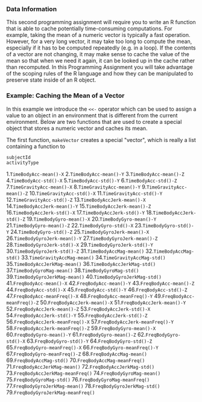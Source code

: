 ### Data Information

This second programming assignment will require you to write an R
function that is able to cache potentially time-consuming computations.
For example, taking the mean of a numeric vector is typically a fast
operation. However, for a very long vector, it may take too long to
compute the mean, especially if it has to be computed repeatedly (e.g.
in a loop). If the contents of a vector are not changing, it may make
sense to cache the value of the mean so that when we need it again, it
can be looked up in the cache rather than recomputed. In this
Programming Assignment you will take advantage of the scoping rules of
the R language and how they can be manipulated to preserve state inside
of an R object.

### Example: Caching the Mean of a Vector

In this example we introduce the `<<-` operator which can be used to
assign a value to an object in an environment that is different from the
current environment. Below are two functions that are used to create a
special object that stores a numeric vector and caches its mean.

The first function, `makeVector` creates a special "vector", which is
really a list containing a function to

`subjectId`                     
`activityType`      

1.`TimeBodyAcc-mean()-X`
2.`TimeBodyAcc-mean()-Y`
3.`TimeBodyAcc-mean()-Z`
4.`TimeBodyAcc-std()-X`
5.`TimeBodyAcc-std()-Y`
6.`TimeBodyAcc-std()-Z`
7.`TimeGravityAcc-mean()-X`
8.`TimeGravityAcc-mean()-Y`
9.`TimeGravityAcc-mean()-Z`
10.`TimeGravityAcc-std()-X`
11.`TimeGravityAcc-std()-Y`
12.`TimeGravityAcc-std()-Z`
13.`TimeBodyAccJerk-mean()-X`
14.`TimeBodyAccJerk-mean()-Y`
15.`TimeBodyAccJerk-mean()-Z`
16.`TimeBodyAccJerk-std()-X`
17.`TimeBodyAccJerk-std()-Y`
18.`TimeBodyAccJerk-std()-Z`
19.`TimeBodyGyro-mean()-X`
20.`TimeBodyGyro-mean()-Y`
21.`TimeBodyGyro-mean()-Z`
22.`TimeBodyGyro-std()-X`
23.`TimeBodyGyro-std()-Y`
24.`TimeBodyGyro-std()-Z`
25.`TimeBodyGyroJerk-mean()-X`
26.`TimeBodyGyroJerk-mean()-Y`
27.`TimeBodyGyroJerk-mean()-Z`
28.`TimeBodyGyroJerk-std()-X`
29.`TimeBodyGyroJerk-std()-Y`
30.`TimeBodyGyroJerk-std()-Z`
31.`TimeBodyAccMag-mean()`
32.`TimeBodyAccMag-std()`
33.`TimeGravityAccMag-mean()`
34.`TimeGravityAccMag-std()`
35.`TimeBodyAccJerkMag-mean()`
36.`TimeBodyAccJerkMag-std()`
37.`TimeBodyGyroMag-mean()`
38.`TimeBodyGyroMag-std()`
39.`TimeBodyGyroJerkMag-mean()`
40.`TimeBodyGyroJerkMag-std()`
41.`FreqBodyAcc-mean()-X`
42.`FreqBodyAcc-mean()-Y`
43.`FreqBodyAcc-mean()-Z`
44.`FreqBodyAcc-std()-X`
45.`FreqBodyAcc-std()-Y`
46.`FreqBodyAcc-std()-Z`
47.`FreqBodyAcc-meanFreq()-X`
48.`FreqBodyAcc-meanFreq()-Y`
49.`FreqBodyAcc-meanFreq()-Z`
50.`FreqBodyAccJerk-mean()-X`
51.`FreqBodyAccJerk-mean()-Y`
52.`FreqBodyAccJerk-mean()-Z`
53.`FreqBodyAccJerk-std()-X`
54.`FreqBodyAccJerk-std()-Y`
55.`FreqBodyAccJerk-std()-Z`
56.`FreqBodyAccJerk-meanFreq()-X`
57.`FreqBodyAccJerk-meanFreq()-Y`
58.`FreqBodyAccJerk-meanFreq()-Z`
59.`FreqBodyGyro-mean()-X`
60.`FreqBodyGyro-mean()-Y`
61.`FreqBodyGyro-mean()-Z`
62.`FreqBodyGyro-std()-X`
63.`FreqBodyGyro-std()-Y`
64.`FreqBodyGyro-std()-Z`
65.`FreqBodyGyro-meanFreq()-X`
66.`FreqBodyGyro-meanFreq()-Y`
67.`FreqBodyGyro-meanFreq()-Z`
68.`FreqBodyAccMag-mean()`
69.`FreqBodyAccMag-std()`
70.`FreqBodyAccMag-meanFreq()`
71.`FreqBodyAccJerkMag-mean()`
72.`FreqBodyAccJerkMag-std()`
73.`FreqBodyAccJerkMag-meanFreq()`
74.`FreqBodyGyroMag-mean()`
75.`FreqBodyGyroMag-std()`
76.`FreqBodyGyroMag-meanFreq()`
77.`FreqBodyGyroJerkMag-mean()`
78.`FreqBodyGyroJerkMag-std()`
79.`FreqBodyGyroJerkMag-meanFreq()`

